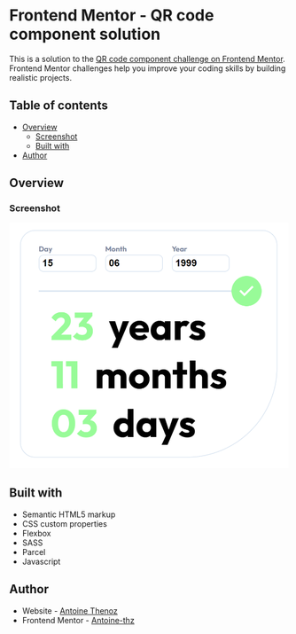 # Frontend Mentor - QR code component solution

This is a solution to the [QR code component challenge on Frontend Mentor](https://www.frontendmentor.io/challenges/qr-code-component-iux_sIO_H). Frontend Mentor challenges help you improve your coding skills by building realistic projects. 

## Table of contents

- [Overview](#overview)
  - [Screenshot](#screenshot)
  - [Built with](#built-with)
- [Author](#author)


## Overview

### Screenshot

![Screenshot](image.png)

## Built with

- Semantic HTML5 markup
- CSS custom properties
- Flexbox
- SASS
- Parcel
- Javascript

## Author

- Website - [Antoine Thenoz](https://www.your-site.com)
- Frontend Mentor - [Antoine-thz](https://www.frontendmentor.io/profile/Antoine-thz)



